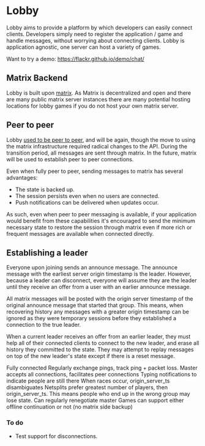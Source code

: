 # Lobby

Lobby aims to provide a platform by which developers can easily connect clients.
Developers simply need to register the application / game and handle messages,
without worrying about connecting clients. Lobby is application agnostic, one
server can host a variety of games.

Want to try a demo: https://flackr.github.io/demo/chat/

## Matrix Backend

Lobby is built upon [matrix](https://matrix.org/). As Matrix is decentralized
and open and there are many public matrix server instances there are many
potential hosting locations for lobby games if you do not host your own matrix
server.

## Peer to peer

Lobby [used to be peer to peer](https://github.com/flackr/lobby/tree/archived),
and will be again, though the move to using the matrix infrastructure required
radical changes to the API. During the transition period, all messages are sent
through matrix. In the future, matrix will be used to establish peer to peer
connections.

Even when fully peer to peer, sending messages to matrix has several advantages:
* The state is backed up.
* The session persists even when no users are connected.
* Push notifications can be delivered when updates occur.

As such, even when peer to peer messaging is available, if your application
would benefit from these capabilities it's encouraged to send the minimum
necessary state to restore the session through matrix even if more rich or
frequent messages are available when connected directly.

## Establishing a leader

Everyone upon joining sends an announce message. The announce message with
the earliest server origin timestamp is the leader. However, because a leader
can disconnect, everyone will assume they are the leader until they receive
an offer from a user with an earlier announce message.

All matrix messages will be posted with the origin server timestamp of the
original announce message that started that group. This means, when
recovering history any messages with a greater origin timestamp can be
ignored as they were temporary sessions before they established a connection
to the true leader.

When a current leader receives an offer from an earlier leader, they must
help all of their connected clients to connect to the new leader, and erase
all history they committed to the state. They may attempt to replay messages
on top of the new leader's state except if there is a reset message.

Fully connected
Regularly exchange pings, track ping + packet loss.
Master accepts all connections, facilitates peer connections
Typing notifications to indicate people are still there
When races occur, origin_server_ts disambiguates
Netsplits prefer greatest number of players, then origin_server_ts. This means people who end up in the wrong group may lose state.
Can regularly renegotiate master
Games can support either offline continuation or not (no matrix side backup)

### To do

* Test support for disconnections.